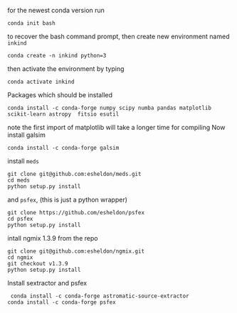 for the newest conda version run 
    
    conda init bash

to recover the bash command prompt, then create new environment named `inkind`

    conda create -n inkind python=3

then activate the environment by typing 

    conda activate inkind

Packages which should be installed

    conda install -c conda-forge numpy scipy numba pandas matplotlib scikit-learn astropy  fitsio esutil

note the first import of matplotlib will take a longer time for compiling
Now install galsim

    conda install -c conda-forge galsim

install `meds` 

    git clone git@github.com:esheldon/meds.git
    cd meds
    python setup.py install

and `psfex`,  (this is just a python wrapper)

    git clone https://github.com/esheldon/psfex
    cd psfex
    python setup.py install

intall ngmix 1.3.9 from the repo

    git clone git@github.com:esheldon/ngmix.git
    cd ngmix
    git checkout v1.3.9
    python setup.py install

Install sextractor and psfex

     conda install -c conda-forge astromatic-source-extractor
    conda install -c conda-forge psfex

